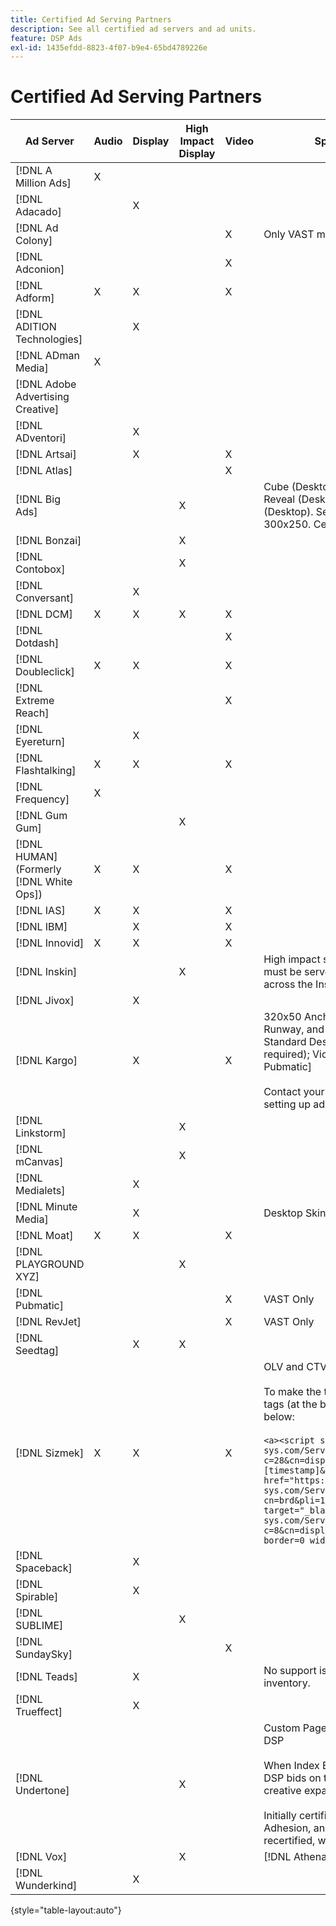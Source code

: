 ```yaml
---
title: Certified Ad Serving Partners
description: See all certified ad servers and ad units.
feature: DSP Ads
exl-id: 1435efdd-8823-4f07-b9e4-65bd4789226e
---
```

# Certified Ad Serving Partners

| Ad Server | Audio | Display | High Impact Display | Video | Special Requirements and Notes |
| --- | --- | --- | --- | --- | --- |
| [!DNL A Million Ads] | X | | | | |
| [!DNL Adacado] | | X | | | |
| [!DNL Ad Colony] | | | | X | Only VAST mobile |
| [!DNL Adconion] | | | | X | |
| [!DNL Adform] | X | X | | X | |
| [!DNL ADITION Technologies] | | X | | | |
| [!DNL ADman Media] | X | | | | |
| [!DNL Adobe Advertising Creative] | | | | | |
| [!DNL ADventori] | | X | | | |
| [!DNL Artsai] | | X | | X | |
| [!DNL Atlas] | | | | X | |
| [!DNL Big Ads] | | | X | | Cube (Desktop), Cube (Mobile), Cards (Desktop), Big Reveal (Desktop), Cine-Cube (Desktop), Cinematics (Desktop). Set up all of these ad types in DSP as 300x250. Certified only via [!DNL Magnite DV+]. |
| [!DNL Bonzai] | | | X | | |
| [!DNL Contobox] | | | X | | |
| [!DNL Conversant] | | X | | | |
| [!DNL DCM] | X | X | X | X | |
| [!DNL Dotdash] | | | | X | |
| [!DNL Doubleclick] | X | X | | X | |
| [!DNL Extreme Reach] | | | | X | |
| [!DNL Eyereturn] | | X | | | |
| [!DNL Flashtalking] | X | X | | X | |
| [!DNL Frequency] | X | | | | |
| [!DNL Gum Gum] | | | X | | |
| [!DNL HUMAN] (Formerly [!DNL White Ops]) | X | X | | X | |
| [!DNL IAS] | X | X | | X | |
| [!DNL IBM] | | X | | X | |
| [!DNL Innovid] | X | X | | X | |
| [!DNL Inskin] | | | X | | High impact skins (including Cavai conversational ads) must be served out of a 180x150 display deal ID across the Inskin inventory network. |
| [!DNL Jivox] | | X | | | |
| [!DNL Kargo] | | X | | X | 320x50 Anchor, BYOC, Hover, Breakout, Breakaway, Runway, and Sidekick; 300x250 Outstream, HighRise; Standard Desktop Display (specific ad plugin IDs aren't required); Video Anchor (VAST only); CTV via [!DNL Pubmatic]</br></br>Contact your Adobe Account Team for assistance in setting up ad units. |
| [!DNL Linkstorm] | | | X | | |
| [!DNL mCanvas] | | | X | | |
| [!DNL Medialets] | | X | | | |
| [!DNL Minute Media] | | X | | | Desktop Skin (970x250) |
| [!DNL Moat] | X | X | | X | |
| [!DNL PLAYGROUND XYZ] | | | X | | |
| [!DNL Pubmatic] | | | | X | VAST Only |
| [!DNL RevJet] | | | | X | VAST Only |
| [!DNL Seedtag] | | X | X | | |
| [!DNL Sizmek] | X | X | | X | OLV and CTV</br></br>To make the tags render in the UI, wrap the tag with `<a>` tags (at the beginning and the end). See sample tag below:</br></br>`<a><script src="https://bs.serving-sys.com/Serving/adServer.bs?c=28&cn=display&pli=1074570064&w=900&h=550&ord=[timestamp]&ifrm=-1&z=0"></script> <noscript> <a href="https://bs.serving-sys.com/Serving/adServer.bs?cn=brd&pli=1074570064&Page=&Pos=-602368150" target="_blank"> <img src="https://bs.serving-sys.com/Serving/adServer.bs?c=8&cn=display&pli=1074570064&Page=&Pos=-602368150" border=0 width=900 height=550></a> </noscript><a>` |
| [!DNL Spaceback] | | X | | | |
| [!DNL Spirable] | | X | | | |
| [!DNL SUBLIME] | | | X | | |
| [!DNL SundaySky] | | | | X | |
| [!DNL Teads] | | X | | | No support is available for VPAID on Outstream inventory.|
| [!DNL Trueffect] | | X | | | |
| [!DNL Undertone] | | | X | | Custom Page Grabber ad unit uploaded as 180x150 in DSP</br></br>When Index Exchange passes a 180x150 auction and DSP bids on the auction and serves an impression, the creative expands to a full-page display ad.</br></br>Initially certified for Page Grabber, Expandable Adhesion, and Screen Shift ad units. This needs to be recertified, with steps marked for processes. |
| [!DNL Vox] | | | X | | [!DNL Athena] ad units |
| [!DNL Wunderkind] | | X | | | |

{style="table-layout:auto"}

